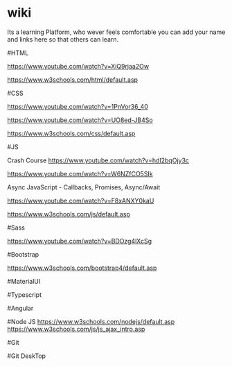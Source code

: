 # wiki

Its a learning Platform, who wever feels comfortable you can add your name and links here so that others can learn.

#HTML

https://www.youtube.com/watch?v=XiQ9rjaa2Ow

https://www.w3schools.com/html/default.asp

#CSS

https://www.youtube.com/watch?v=1PnVor36_40

https://www.youtube.com/watch?v=UO8ed-JB4So

https://www.w3schools.com/css/default.asp

#JS

Crash Course
https://www.youtube.com/watch?v=hdI2bqOjy3c

https://www.youtube.com/watch?v=W6NZfCO5SIk

Async JavaScript - Callbacks, Promises, Async/Await

https://www.youtube.com/watch?v=F8xANXY0kaU

https://www.w3schools.com/js/default.asp

#Sass

https://www.youtube.com/watch?v=BDOzg4lXcSg

#Bootstrap

https://www.w3schools.com/bootstrap4/default.asp

#MaterialUI

#Typescript

#Angular 

#Node JS
https://www.w3schools.com/nodejs/default.asp
https://www.w3schools.com/js/js_ajax_intro.asp

#Git

#Git DeskTop




